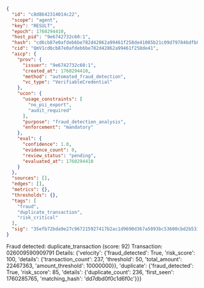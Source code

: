 ```json
{
  "id": "c8d8642314014c22",
  "scope": "agent",
  "key": "RESULT",
  "epoch": 1760294410,
  "host_pid": "9e6742732c60:1",
  "hash": "cd6cb87e0afdeb6be782d42862a99461f258de41085b21c09d797846dfb8469a",
  "cid": "QmV1cd6cb87e0afdeb6be782d42862a99461f258de41",
  "aicp": {
    "prov": {
      "issuer": "9e6742732c60:1",
      "created_at": 1760294410,
      "method": "automated_fraud_detection",
      "vc_type": "VerifiableCredential"
    },
    "ucon": {
      "usage_constraints": [
        "no_pii_export",
        "audit_required"
      ],
      "purpose": "fraud_detection_analysis",
      "enforcement": "mandatory"
    },
    "eval": {
      "confidence": 1.0,
      "evidence_count": 0,
      "review_status": "pending",
      "evaluated_at": 1760294410
    }
  },
  "sources": [],
  "edges": [],
  "metrics": {},
  "thresholds": {},
  "tags": [
    "fraud",
    "duplicate_transaction",
    "risk_critical"
  ],
  "sig": "35efb72bda9e27c967215927417b2ac1d9690d367a5893bc53600cbd2b5318dc"
}
```

Fraud detected: duplicate_transaction (score: 92)
Transaction: 026009590909791
Details: {'velocity': {'fraud_detected': True, 'risk_score': 100, 'details': {'transaction_count': 237, 'threshold': 50, 'total_amount': 22467363, 'amount_threshold': 10000000}}, 'duplicate': {'fraud_detected': True, 'risk_score': 85, 'details': {'duplicate_count': 236, 'first_seen': 1760285765, 'matching_hash': 'dd7dbd0f0c1d6f0c'}}}